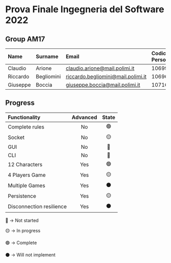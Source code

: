 # Prova Finale Ingegneria del Software 2022 

## Group AM17
| Name     | Surname | Email | Codice Persona | GitHub |
| :------- | :------ | :---- | :------------- | :----- |
| Claudio  | Arione | claudio.arione@mail.polimi.it | 10699544 | [claudioarione](https://github.com/claudioarione) |
| Riccardo | Begliomini | riccardo.begliomini@mail.polimi.it | 10696621 | [iVoid73](https://github.com/iVoid73) |
| Giuseppe | Boccia | giuseppe.boccia@mail.polimi.it | 10716235 | [giuse-boccia](https://github.com/giuse-boccia) |

## Progress
| Functionality    | Advanced | State |
| :--------------- | :------: | :---: |
| Complete rules   | No       | 🟢 |
| Socket           | No       | 🟡 |
| GUI              | No       | 🔴 |
| CLI              | No       | 🔴 |
| 12 Characters    | Yes      | 🟢 |
| 4 Players Game   | Yes      | 🟡 |
| Multiple Games   | Yes      | ⚫ |
| Persistence      | Yes      | 🟡 |
| Disconnection resilience      | Yes      | ⚫ |

🔴 -> Not started

🟡 -> In progress

🟢 -> Complete

⚫ -> Will not implement
